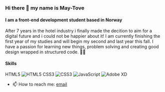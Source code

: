 ### Hi there 👋 my name is May-Tove 
#### I am a front-end development student based in Norway

After 7 years in the hotel industry i finally made the decition to aim for a digital future and i could not be happier about it! I am currently finishing the first year of my studies and will begin my second and last year this fall.
I have a passion for learning new things, problem solving and creating good design wrapped in structured code. :woman_technologist:

#### Skills
HTML5 	![HTML5](https://img.shields.io/badge/html5-%23E34F26.svg?style=for-the-badge&logo=html5&logoColor=white)
CSS3 	![CSS3](https://img.shields.io/badge/css3-%231572B6.svg?style=for-the-badge&logo=css3&logoColor=white) 
![JavaScript](https://img.shields.io/badge/javascript-%23323330.svg?style=for-the-badge&logo=javascript&logoColor=%23F7DF1E)
![Adobe XD](https://img.shields.io/badge/Adobe%20XD-470137?style=for-the-badge&logo=Adobe%20XD&logoColor=#FF61F6) 

- 📫 How to reach me: [email](maytoveh@gmail.com)

<!--
**May-Tove/May-Tove** is a ✨ _special_ ✨ repository because its `README.md` (this file) appears on your GitHub profile.

Here are some ideas to get you started:

- 🔭 I’m currently 
- 🌱 I’m currently learning ...
- 👯 I’m looking to collaborate on ...
- 🤔 I’m looking for help with ...
- 💬 Ask me about ...
- 📫 How to reach me: 

-->
